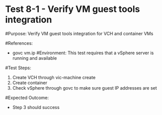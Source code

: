 Test 8-1 - Verify VM guest tools integration
=======

#Purpose:
Verify VM guest tools integration for VCH and container VMs

#References:
* govc vm.ip
#Environment:
This test requires that a vSphere server is running and available

#Test Steps:
1. Create VCH through vic-machine create
2. Create container
3. Check vSphere through govc to make sure guest IP addresses are set

#Expected Outcome:
* Step 3 should success
